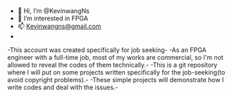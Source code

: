 - 👋 Hi, I’m @KevinwangNs
- 👀 I’m interested in FPGA
- 📫 Kevinwangns@gmail.com
- 
-This account was created specifically for job seeking-
-As an FPGA engineer with a full-time job, most of my works are commercial, so I'm not allowed to reveal the codes of them technically.-
-This is a git repository where I will put on some projects written specifically for the job-seeking(to avoid copyright problems).-
-These simple projects will demonstrate how I write codes and deal with the issues.-


<!---
KevinwangNs/KevinwangNs is a ✨ special ✨ repository because its `README.md` (this file) appears on your GitHub profile.
You can click the Preview link to take a look at your changes.
--->
